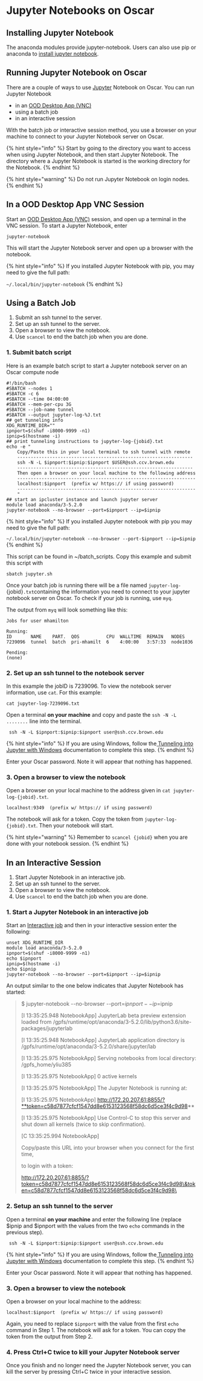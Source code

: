 # Jupyter Notebooks on Oscar

## Installing Jupyter Notebook

The anaconda modules provide jupyter-notebook. Users can also use pip or anaconda to [install jupyter notebook](https://jupyter.readthedocs.io/en/latest/install.html).&#x20;

## Running Jupyter Notebook on Oscar

There are a couple of ways to use [Jupyter](https://jupyter.org/) Notebook on Oscar.   You can run Jupyter Notebook

* in an [OOD Desktop App (VNC)](https://docs.ccv.brown.edu/oscar/connecting-to-oscar/open-ondemand/desktop-app-vnc)
* using a batch job
* in an interactive session

&#x20;With the batch job or interactive session method, you use a browser on your machine to connect to your Jupyter Notebook server on Oscar. &#x20;

{% hint style="info" %}
Start by going to the directory you want to access when using Jupyter Notebook, and then start Jupyter Notebook. The directory where a Jupyter Notebook is started is the working directory for the Notebook.
{% endhint %}

{% hint style="warning" %}
Do not run Jupyter Notebook on login nodes.
{% endhint %}

## In a OOD Desktop App VNC Session

Start an [OOD Desktop App (VNC)](https://docs.ccv.brown.edu/oscar/connecting-to-oscar/open-ondemand/desktop-app-vnc) session, and open up a terminal in the VNC session. To start a Jupyter Notebook, enter

```
jupyter-notebook
```

This will start the Jupyter Notebook server and open up a browser with the notebook.

{% hint style="info" %}
If you installed Jupyter Notebook with pip, you may need to give the full path:

`~/.local/bin/jupyter-notebook`
{% endhint %}

## Using a Batch Job

1. Submit an ssh tunnel to the server.
2. Set up an ssh tunnel to the server.
3. Open a browser to view the notebook.
4. Use `scancel` to end the batch job when you are done.

### 1. Submit batch script

Here is an example batch script to start a Jupyter notebook server on an Oscar compute node

```
#!/bin/bash
#SBATCH --nodes 1
#SBATCH -c 6
#SBATCH --time 04:00:00
#SBATCH --mem-per-cpu 3G
#SBATCH --job-name tunnel
#SBATCH --output jupyter-log-%J.txt
## get tunneling info
XDG_RUNTIME_DIR=""
ipnport=$(shuf -i8000-9999 -n1)
ipnip=$(hostname -i)
## print tunneling instructions to jupyter-log-{jobid}.txt
echo -e "
    Copy/Paste this in your local terminal to ssh tunnel with remote
    -----------------------------------------------------------------
    ssh -N -L $ipnport:$ipnip:$ipnport $USER@ssh.ccv.brown.edu
    -----------------------------------------------------------------
    Then open a browser on your local machine to the following address
    ------------------------------------------------------------------
    localhost:$ipnport  (prefix w/ https:// if using password)
    ------------------------------------------------------------------
    "
## start an ipcluster instance and launch jupyter server
module load anaconda/3-5.2.0
jupyter-notebook --no-browser --port=$ipnport --ip=$ipnip
```

{% hint style="info" %}
If you installed Jupyter notebook with pip you may need to give the full path:

`~/.local/bin/jupyter-notebook --no-browser --port-$ipnport --ip=$ipnip`
{% endhint %}

This script can be found in \~/batch\_scripts.  Copy this example and submit this script with&#x20;

`sbatch jupyter.sh`

Once your batch job is running  there will be a file named `jupyter-log-`{jobid}`.txt`containing the information you need to connect to your jupyter notebook server on Oscar. To check if your job is running, use `myq`.

The output from `myq` will look something like this:

```
Jobs for user mhamilton

Running:
ID       NAME    PART.  QOS          CPU  WALLTIME  REMAIN   NODES
7239096  tunnel  batch  pri-mhamilt  6    4:00:00   3:57:33  node1036

Pending:
(none)
```

### 2. Set up an ssh tunnel to the notebook server

In this example the jobID is 7239096. To view the notebook server information, use `cat`. For this example:

`cat jupyter-log-7239096.txt`

Open a terminal **on your machine** and copy and paste the `ssh -N -L ........` line into the terminal.

```
 ssh -N -L $ipnport:$ipnip:$ipnport user@ssh.ccv.brown.edu
```

{% hint style="info" %}
If you are using Windows, follow the[ Tunneling into Jupyter with Windows](https://docs.ccv.brown.edu/oscar/jupyter-notebooks/tunneling-into-jupyter-with-windows) documentation to complete this step.
{% endhint %}

Enter your Oscar password.  Note it will appear that nothing has happened.

### 3. Open a browser to view the notebook

Open a browser on your local machine to the address given in `cat jupyter-log-{jobid}.txt`.

```
localhost:9349  (prefix w/ https:// if using password)
```

The notebook will ask for a token.  Copy the token from `jupyter-log-{jobid}.txt`. Then your notebook will start.

{% hint style="warning" %}
Remember to `scancel {jobid}` when you are done with your notebook session.
{% endhint %}

## In an Interactive Session

1. Start Jupyter Notebook in an interactive job.
2. Set up an ssh tunnel to the server.
3. Open a browser to view the notebook.
4. Use `scancel` to end the batch job when you are done.

### 1. Start a Jupyter Notebook in an interactive job

Start an [Interactive job](../submitting-jobs/interact.md) and then in your interactive session  enter the following:

```
unset XDG_RUNTIME_DIR
module load anaconda/3-5.2.0
ipnport=$(shuf -i8000-9999 -n1)
echo $ipnport
ipnip=$(hostname -i)
echo $ipnip
jupyter-notebook --no-browser --port=$ipnport --ip=$ipnip
```

An output similar to the one below indicates that Jupyter Notebook has started:

> $ jupyter-notebook --no-browser --port=$ipnport --ip=$ipnip
>
> \[I 13:35:25.948 NotebookApp] JupyterLab beta preview extension loaded from /gpfs/runtime/opt/anaconda/3-5.2.0/lib/python3.6/site-packages/jupyterlab
>
> \[I 13:35:25.948 NotebookApp] JupyterLab application directory is /gpfs/runtime/opt/anaconda/3-5.2.0/share/jupyter/lab
>
> \[I 13:35:25.975 NotebookApp] Serving notebooks from local directory: /gpfs\_home/yliu385
>
> \[I 13:35:25.975 NotebookApp] 0 active kernels
>
> \[I 13:35:25.975 NotebookApp] The Jupyter Notebook is running at:
>
> \[I 13:35:25.975 NotebookApp] http://172.20.207.61:8855/?**token=c58d7877cfcf1547dd8e6153123568f58dc6d5ce3f4c9d98**
>
> \[I 13:35:25.975 NotebookApp] Use Control-C to stop this server and shut down all kernels (twice to skip confirmation).
>
> \[C 13:35:25.994 NotebookApp]&#x20;
>
> &#x20;   Copy/paste this URL into your browser when you connect for the first time,
>
> &#x20;   to login with a token:
>
> &#x20;       http://172.20.207.61:8855/?token=c58d7877cfcf1547dd8e6153123568f58dc6d5ce3f4c9d98\&token=c58d7877cfcf1547dd8e6153123568f58dc6d5ce3f4c9d98\
>

### 2. Setup an ssh tunnel to the server

Open a terminal **on your machine** and enter the following line (replace $ipnip and $ipnport with the values from the two `echo` commands in the previous step).

```
 ssh -N -L $ipnport:$ipnip:$ipnport user@ssh.ccv.brown.edu
```

{% hint style="info" %}
If you are using Windows, follow the[ Tunneling into Jupyter with Windows](https://docs.ccv.brown.edu/oscar/jupyter-notebooks/tunneling-into-jupyter-with-windows) documentation to complete this step.
{% endhint %}

Enter your Oscar password.  Note it will appear that nothing has happened.

### 3. Open a browser to view the notebook

Open a browser on your local machine to the address:

```
localhost:$ipnport  (prefix w/ https:// if using password)
```

Again, you need to replace `$ipnport` with the value from the first `echo` command in Step 1. The notebook will ask for a token.  You can copy the token from the output from Step 2.

### 4. Press Ctrl+C twice to kill your Jupyter Notebook server

Once you finish and no longer need the Jupyter Notebook server, you can kill the server by pressing Ctrl+C twice in your interactive session.

